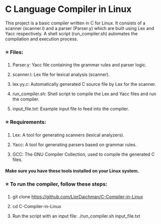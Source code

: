 # C Language Compiler in Linux

This project is a basic compiler written in C for Linux. It consists of a scanner (scanner.l) and a parser (Parser.y) which are built using Lex and Yacc respectively. A shell script (run_compiler.sh) automates the compilation and execution process.

### ⭐ Files:

1. Parser.y: Yacc file containing the grammar rules and parser logic.

2. scanner.l: Lex file for lexical analysis (scanner).

3. lex.yy.c: Automatically generated C source file by Lex for the scanner.

4. run_compiler.sh: Shell script to compile the Lex and Yacc files and run the compiler.

5. input_file.txt: Example input file to feed into the compiler.

### ⭐ Requirements:

1. Lex: A tool for generating scanners (lexical analyzers).

2. Yacc: A tool for generating parsers based on grammar rules.

3. GCC: The GNU Compiler Collection, used to compile the generated C files.

#### Make sure you have these tools installed on your Linux system.

### ⭐ To run the compiler, follow these steps:

1. git clone https://github.com/LiorDaichman/C-Compiler-in-Linux

2. cd C-Compiler-in-Linux

3. Run the script with an input file: ./run_compiler.sh input_file.txt
